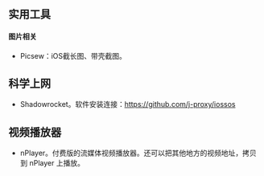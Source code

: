 

## 实用工具

#### 图片相关

- Picsew：iOS截长图、带壳截图。


## 科学上网

- Shadowrocket。软件安装连接：<https://github.com/j-proxy/iossos>


## 视频播放器

- nPlayer。付费版的流媒体视频播放器。还可以把其他地方的视频地址，拷贝到 nPlayer 上播放。